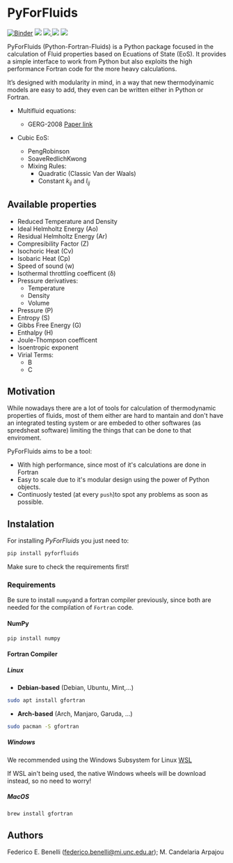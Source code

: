 # PyForFluids 
[![Binder](https://mybinder.org/badge_logo.svg)](https://mybinder.org/v2/gh/fedebenelli/PyForFluids/dev?labpath=https%3A%2F%2Fgithub.com%2Ffedebenelli%2FPyForFluids%2Fblob%2Fdev%2Fdocs%2Fsource%2Ftutorial.ipynb)
<a href="https://codeclimate.com/github/fedebenelli/PyForFluids/maintainability">
<img src="https://api.codeclimate.com/v1/badges/3551471cd4cdf37e226f/maintainability"/></a>
<a href="https://github.com/fedebenelli/pyforfluids/actions/workflows/CI.yml">
<img src="https://github.com/fedebenelli/pyforfluids/actions/workflows/CI.yml/badge.svg">
</a> 
<a href='https://pyforfluids.readthedocs.io/en/latest/?badge=latest'>
<img src="https://camo.githubusercontent.com/69644832889fa9dfcdb974614129be2fda8e4591989fd713a983a21e7fd8d1ad/68747470733a2f2f696d672e736869656c64732e696f2f62616467652f4469536f6674436f6d7043692d46414d41462d666664613030"></a>
<a href='https://pypi.org/project/pyforfluids/'>
<img src='https://img.shields.io/pypi/v/pyforfluids'>
</a>

PyForFluids (Python-Fortran-Fluids) is a Python package focused in the
calculation of Fluid properties based on Ecuations of State (EoS). It provides
a simple interface to work from Python but also exploits the high performance
Fortran code for the more heavy calculations.

It’s designed with modularity in mind, in a way that new thermodyinamic models
are easy to add, they even can be written either in Python or Fortran.

- Multifluid equations:
	- GERG-2008 [Paper link](https://pubs.acs.org/doi/10.1021/je300655b)

- Cubic EoS:
	- PengRobinson
	- SoaveRedlichKwong
	- Mixing Rules:
		- Quadratic (Classic Van der Waals)
		- Constant $k_{ij}$ and $l_{ij}$

## Available properties
- Reduced Temperature and Density
- Ideal Helmholtz Energy (Ao)
- Residual Helmholtz Energy (Ar)
- Compresibility Factor (Z)
- Isochoric Heat (Cv)
- Isobaric Heat (Cp)
- Speed of sound (w)
- Isothermal throttling coefficent (δ)
- Pressure derivatives:
	- Temperature
	- Density
	- Volume
- Pressure (P)
- Entropy (S)
- Gibbs Free Energy (G)
- Enthalpy (H)
- Joule-Thompson coefficent
- Isoentropic exponent
- Virial Terms:
	- B
	- C

## Motivation
While nowadays there are a lot of tools for calculation of thermodynamic
properties of fluids, most of them either are hard to mantain and don't have an
integrated testing system or are embeded to other softwares (as spredsheat
software) limiting the things that can be done to that enviroment.

PyForFluids aims to be a tool:

- With high performance, since most of it's calculations are done in Fortran
- Easy to scale due to it's modular design using the power of Python objects.
- Continuosly tested (at every `push`)to spot any problems as soon as possible.

## Instalation
For installing _PyForFluids_ you just need to:

```sh
pip install pyforfluids
```

Make sure to check the requirements first!

### Requirements
Be sure to install `numpy`and a fortran compiler previously, since both are
needed for the compilation of `Fortran` code.

#### NumPy
```sh
pip install numpy
```

#### Fortran Compiler

##### Linux
- **Debian-based** (Debian, Ubuntu, Mint,...)

```sh
sudo apt install gfortran
```

- **Arch-based** (Arch, Manjaro, Garuda, ...)

```sh
sudo pacman -S gfortran
```

##### Windows
We recommended using the Windows Subsystem for Linux 
[WSL](https://www.windowscentral.com/install-windows-subsystem-linux-windows-10)

If WSL ain't being used, the native Windows wheels will be download instead,
so no need to worry!

##### MacOS

```sh
brew install gfortran
```

## Authors
Federico E. Benelli (<a href=federico.benelli@mi.unc.edu.ar>federico.benelli@mi.unc.edu.ar</a>); M. Candelaria
Arpajou
